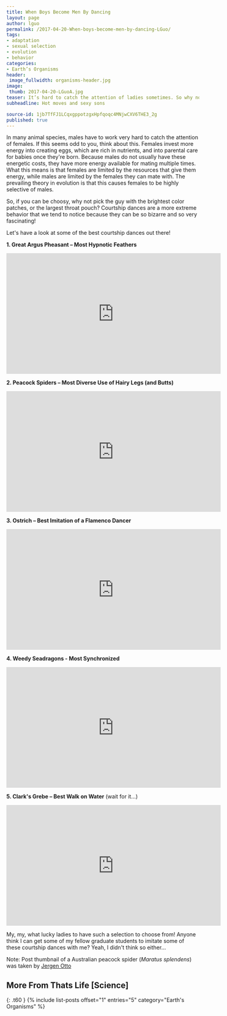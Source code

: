 ```yaml
---
title: When Boys Become Men By Dancing
layout: page
author: lguo
permalink: /2017-04-20-When-boys-become-men-by-dancing-LGuo/
tags:
- adaptation
- sexual selection
- evolution
- behavior
categories:
- Earth’s Organisms
header:
 image_fullwidth: organisms-header.jpg
image:
 thumb: 2017-04-20-LGuoA.jpg
teaser: It’s hard to catch the attention of ladies sometimes. So why not do a little dance, to make a little love? Let’s catch up on some of the best courtship dances in the natural world.
subheadline: Hot moves and sexy sons

source-id: 1jb7TfFJ1LCqxgppotzgxHpfqoqc4MNjwCXV6THE3_2g
published: true
---
```

In many animal species, males have to work very hard to catch the attention of females. If this seems odd to you, think about this. Females invest more energy into creating eggs, which are rich in nutrients, and into parental care for babies once they're born. Because males do not usually have these energetic costs, they have more energy available for mating multiple times. What this means is that females are limited by the resources that give them energy, while males are limited by the females they can mate with. The prevailing theory in evolution is that this causes females to be highly selective of males. 

So, if you can be choosy, why not pick the guy with the brightest color patches, or the largest throat pouch? Courtship dances are a more extreme behavior that we tend to notice because they can be so bizarre and so very fascinating! 

Let's have a look at some of the best courtship dances out there!

**1. Great Argus Pheasant – Most Hypnotic Feathers**

<center><iframe width="560" height="315" src="https://www.youtube.com/embed/zlpJJRPQqOQ" frameborder="0" allowfullscreen></iframe></center>

**2. Peacock Spiders – Most Diverse Use of Hairy Legs (and Butts)**

<center><iframe width="560" height="315" src="https://www.youtube.com/embed/LzGasJiqNa4" frameborder="0" allowfullscreen></iframe></center>

**3. Ostrich – Best Imitation of a Flamenco Dancer**

<center><iframe width="560" height="315" src="https://www.youtube.com/embed/ZWnNQH08l2I" frameborder="0" allowfullscreen></iframe></center>

**4. Weedy Seadragons - Most Synchronized**

<center><iframe width="560" height="315" src="https://www.youtube.com/embed/9MKkr_1Kqcw" frameborder="0" allowfullscreen></iframe></center>

**5. Clark's Grebe – Best Walk on Water** (wait for it…)

<center><iframe width="560" height="315" src="https://www.youtube.com/embed/ZbRrxw-H6xA" frameborder="0" allowfullscreen></iframe></center>

My, my, what lucky ladies to have such a selection to choose from! Anyone think I can get some of my fellow graduate students to imitate some of these courtship dances with me? Yeah, I didn't think so either…

Note: Post thumbnail of a Australian peacock spider (*Maratus splendens*) was taken by [Jergen Otto](https://flic.kr/p/9H5jEJ)

## More From Thats Life [Science]
{: .t60 }
{% include list-posts offset="1" entries="5" category="Earth's Organisms" %}

